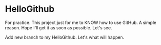 # HelloGithub
For practice.
This project just for me to KNOW how to use GitHub. A simple reason.
Hope I'll get it as soon as possible.
Let's see.

Add new branch to my HelloGithub. Let's what will happen.
